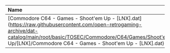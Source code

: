 |Name|Size|
|:---|---:|
|[Commodore C64 - Games - Shoot'em Up - [LNX].dat](https://raw.githubusercontent.com/open-retrogaming-archive/dat-catalog/main/root/basic/TOSEC/Commodore/C64/Games/Shoot'em Up/[LNX]/Commodore C64 - Games - Shoot'em Up - [LNX].dat)|280875|
